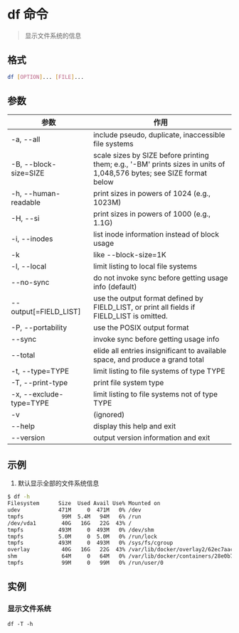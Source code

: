 # df 命令

> 显示文件系统的信息

## 格式

```bash
df [OPTION]... [FILE]...
```

## 参数

| 参数 | 作用 |
| --------- | --------- |
| -a, --all | include pseudo, duplicate, inaccessible file systems |
| -B, --block-size=SIZE | scale sizes by SIZE before printing them; e.g., '-BM' prints sizes in units of 1,048,576 bytes; see SIZE format below |
| -h, --human-readable | print sizes in powers of 1024 (e.g., 1023M) |
| -H, --si | print sizes in powers of 1000 (e.g., 1.1G) |
| -i, --inodes | list inode information instead of block usage |
| -k | like --block-size=1K |
| -l, --local | limit listing to local file systems |
| --no-sync | do not invoke sync before getting usage info (default) |
| --output[=FIELD_LIST] | use the output format defined by FIELD_LIST, or print all fields if FIELD_LIST is omitted. |
| -P, --portability | use the POSIX output format |
| --sync | invoke sync before getting usage info |
| --total | elide all entries insignificant to available space, and produce a grand total |
| -t, --type=TYPE | limit listing to file systems of type TYPE |
| -T, --print-type | print file system type |
| -x, --exclude-type=TYPE | limit listing to file systems not of type TYPE |
| -v | (ignored) |
| --help | display this help and exit |
| --version | output version information and exit |

## 示例

1. 默认显示全部的文件系统信息

```bash
$ df -h
Filesystem      Size  Used Avail Use% Mounted on
udev            471M     0  471M   0% /dev
tmpfs            99M  5.4M   94M   6% /run
/dev/vda1        40G   16G   22G  43% /
tmpfs           493M     0  493M   0% /dev/shm
tmpfs           5.0M     0  5.0M   0% /run/lock
tmpfs           493M     0  493M   0% /sys/fs/cgroup
overlay          40G   16G   22G  43% /var/lib/docker/overlay2/62ec7aacbc058a26baa11db6fdeafacdd781315136cf77b39014fbb2f611cc47/merged
shm              64M     0   64M   0% /var/lib/docker/containers/28e0b7f562fd76c1de5482cae4c13df72867f4cb2d0efc677e5ed3afc34fa7ee/mounts/shm
tmpfs            99M     0   99M   0% /run/user/0
```

## 实例

### 显示文件系统

```shell
df -T -h
```
